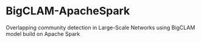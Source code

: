 # BigCLAM-ApacheSpark
Overlapping community detection in Large-Scale Networks using BigCLAM model build on Apache Spark
